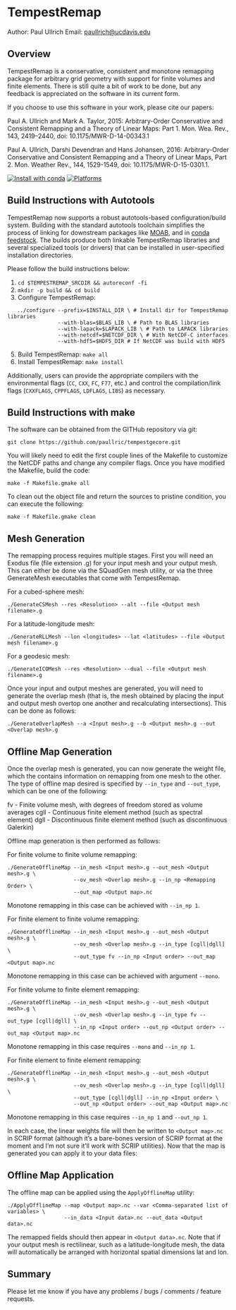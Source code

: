 TempestRemap
=============

Author:  Paul Ullrich
Email:   paullrich@ucdavis.edu

Overview
--------

TempestRemap is a conservative, consistent and monotone remapping package for
arbitrary grid geometry with support for finite volumes and finite elements.
There is still quite a bit of work to be done, but any feedback is appreciated
on the software in its current form.

If you choose to use this software in your work, please cite our papers:

Paul A. Ullrich and Mark A. Taylor, 2015: Arbitrary-Order Conservative
and Consistent Remapping and a Theory of Linear Maps: Part 1.
Mon. Wea. Rev., 143, 2419–2440, doi: 10.1175/MWR-D-14-00343.1

Paul A. Ullrich, Darshi Devendran and Hans Johansen, 2016: Arbitrary-Order
Conservative and Consistent Remapping and a Theory of Linear Maps, Part 2.
Mon. Weather Rev., 144, 1529-1549, doi: 10.1175/MWR-D-15-0301.1. 

[![Install with conda](https://anaconda.org/conda-forge/tempest-remap/badges/installer/conda.svg)](https://anaconda.org/conda-forge/tempest-remap)
[![Platforms](https://anaconda.org/conda-forge/tempest-remap/badges/platforms.svg)]()

Build Instructions with Autotools
----------------------------------

TempestRemap now supports a robust autotools-based configuration/build system. Building with the standard autotools toolchain simplifies the process of linking for downstream packages like [MOAB](https://bitbucket.org/fathomteam/moab), and in [conda feedstock](https://anaconda.org/conda-forge/tempest-remap). The builds produce both linkable TempestRemap libraries and several specialized tools (or drivers) that can be installed in user-specified installation directories.

Please follow the build instructions below:

  1. `cd $TEMPESTREMAP_SRCDIR && autoreconf -fi`
  2. `mkdir -p build && cd build`
  3. Configure TempestRemap:
  ```
     ../configure --prefix=$INSTALL_DIR \ # Install dir for TempestRemap libraries
                  --with-blas=$BLAS_LIB \ # Path to BLAS libraries
                  --with-lapack=$LAPACK_LIB \ # Path to LAPACK libraries
                  --with-netcdf=$NETCDF_DIR \ # With NetCDF-C interfaces
                  --with-hdf5=$HDF5_DIR # If NetCDF was build with HDF5
  ```
  5.  Build TempestRemap: `make all`
  6.  Install TempestRemap: `make install`

Additionally, users can provide the appropriate compilers with the environmental flags (`CC`, `CXX`, `FC`, `F77`, etc.) and control the compilation/link flags (`CXXFLAGS`, `CPPFLAGS`, `LDFLAGS`, `LIBS`) as necessary.

Build Instructions with make
----------------------------

The software can be obtained from the GITHub repository via git:
```
git clone https://github.com/paullric/tempestgecore.git
```
You will likely need to edit the first couple lines of the Makefile to
customize the NetCDF paths and change any compiler flags.  Once you have
modified the Makefile, build the code:
```
make -f Makefile.gmake all
```
To clean out the object file and return the sources to pristine condition,
you can execute the following:
```
make -f Makefile.gmake clean
```

Mesh Generation
---------------

The remapping process requires multiple stages.  First you will need an Exodus
file (file extension .g) for your input mesh and your output mesh.  This can
either be done via the SQuadGen mesh utility, or via the three GenerateMesh
executables that come with TempestRemap.

For a cubed-sphere mesh:
```
./GenerateCSMesh --res <Resolution> --alt --file <Output mesh filename>.g
```
For a latitude-longitude mesh:
```
./GenerateRLLMesh --lon <longitudes> --lat <latitudes> --file <Output mesh filename>.g
```
For a geodesic mesh:
```
./GenerateICOMesh --res <Resolution> --dual --file <Output mesh filename>.g
```
Once your input and output meshes are generated, you will need to generate the
overlap mesh (that is, the mesh obtained by placing the input and output mesh
overtop one another and recalculating intersections).  This can be done as
follows:
```
./GenerateOverlapMesh --a <Input mesh>.g --b <Output mesh>.g --out <Overlap mesh>.g
```

Offline Map Generation
----------------------

Once the overlap mesh is generated, you can now generate the weight file, which
the contains information on remapping from one mesh to the other.  The type
of offline map desired is specified by `--in_type` and `--out_type`, which can be
one of the following:

fv   - Finite volume mesh, with degrees of freedom stored as volume averages
cgll - Continuous finite element method (such as spectral element)
dgll - Discontinuous finite element method (such as discontinuous Galerkin)

Offline map generation is then performed as follows:

For finite volume to finite volume remapping:
```
./GenerateOfflineMap --in_mesh <Input mesh>.g --out_mesh <Output mesh>.g \
                     --ov_mesh <Overlap mesh>.g --in_np <Remapping Order> \
                     --out_map <Output map>.nc
```
Monotone remapping in this case can be achieved with `--in_np 1`.

For finite element to finite volume remapping:
```
./GenerateOfflineMap --in_mesh <Input mesh>.g --out_mesh <Output mesh>.g \
                     --ov_mesh <Overlap mesh>.g --in_type [cgll|dgll] \
                     --out_type fv --in_np <Input order> --out_map <Output map>.nc
```
Monotone remapping in this case can be achieved with argument `--mono`.

For finite volume to finite element remapping:
```
./GenerateOfflineMap --in_mesh <Input mesh>.g --out_mesh <Output mesh>.g \
                     --ov_mesh <Overlap mesh>.g --in_type fv --out_type [cgll|dgll] \
                     --in_np <Input order> --out_np <Output order> --out_map <Output map>.nc
```
Monotone remapping in this case requires `--mono` and `--in_np 1`.

For finite element to finite element remapping:
```
./GenerateOfflineMap --in_mesh <Input mesh>.g --out_mesh <Output mesh>.g \
                     --ov_mesh <Overlap mesh>.g --in_type [cgll|dgll] \
                     --out_type [cgll|dgll] --in_np <Input order> \
                     --out_np <Output order> --out_map <Output map>.nc
```
Monotone remapping in this case requires `--in_np 1` and `--out_np 1`.

In each case, the linear weights file will then be written to `<Output map>.nc`
in SCRIP format (although it’s a bare-bones version of SCRIP format at the
moment and I’m not sure it’ll work with SCRIP utilities).  Now that the map is
generated you can apply it to your data files:

Offline Map Application
-----------------------

The offline map can be applied using the `ApplyOfflineMap` utility:
```
./ApplyOfflineMap --map <Output map>.nc --var <Comma-separated list of variables> \
                  --in_data <Input data>.nc --out_data <Output data>.nc
```
The remapped fields should then appear in `<Output data>.nc`.  Note that if your
output mesh is rectilinear, such as a latitude-longitude mesh, the data will
automatically be arranged with horizontal spatial dimensions lat and lon.

Summary
-------

Please let me know if you have any problems / bugs / comments / feature requests.


